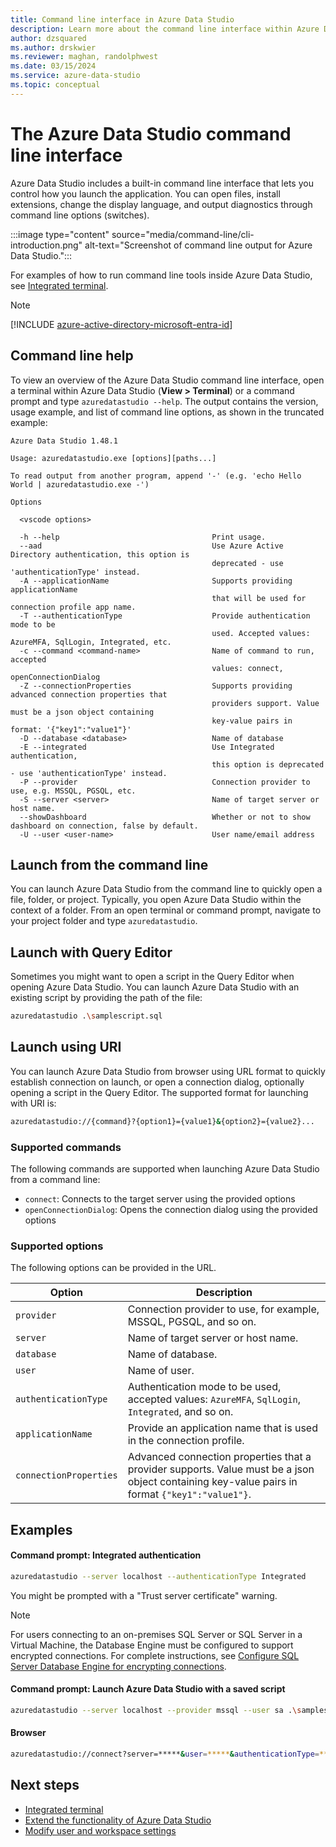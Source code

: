 ```yaml
---
title: Command line interface in Azure Data Studio
description: Learn more about the command line interface within Azure Data Studio and how to use it.
author: dzsquared
ms.author: drskwier
ms.reviewer: maghan, randolphwest
ms.date: 03/15/2024
ms.service: azure-data-studio
ms.topic: conceptual
---
```

# The Azure Data Studio command line interface

Azure Data Studio includes a built-in command line interface that lets you control how you launch the application. You can open files, install extensions, change the display language, and output diagnostics through command line options (switches).

:::image type="content" source="media/command-line/cli-introduction.png" alt-text="Screenshot of command line output for Azure Data Studio.":::

For examples of how to run command line tools inside Azure Data Studio, see [Integrated terminal](integrated-terminal.md).

> [!NOTE]  
> [!INCLUDE [azure-active-directory-microsoft-entra-id](includes/azure-active-directory-microsoft-entra-id.md)]

## Command line help

To view an overview of the Azure Data Studio command line interface, open a terminal within Azure Data Studio (**View > Terminal**) or a command prompt and type `azuredatastudio --help`. The output contains the version, usage example, and list of command line options, as shown in the truncated example:

```output
Azure Data Studio 1.48.1

Usage: azuredatastudio.exe [options][paths...]

To read output from another program, append '-' (e.g. 'echo Hello World | azuredatastudio.exe -')

Options

  <vscode options>

  -h --help                                  Print usage.
  --aad                                      Use Azure Active Directory authentication, this option is
                                             deprecated - use 'authenticationType' instead.
  -A --applicationName                       Supports providing applicationName
                                             that will be used for connection profile app name.
  -T --authenticationType                    Provide authentication mode to be
                                             used. Accepted values: AzureMFA, SqlLogin, Integrated, etc.
  -c --command <command-name>                Name of command to run, accepted
                                             values: connect, openConnectionDialog
  -Z --connectionProperties                  Supports providing advanced connection properties that
                                             providers support. Value must be a json object containing
                                             key-value pairs in format: '{"key1":"value1"}'
  -D --database <database>                   Name of database
  -E --integrated                            Use Integrated authentication,
                                             this option is deprecated - use 'authenticationType' instead.
  -P --provider                              Connection provider to use, e.g. MSSQL, PGSQL, etc.
  -S --server <server>                       Name of target server or host name.
  --showDashboard                            Whether or not to show dashboard on connection, false by default.
  -U --user <user-name>                      User name/email address
```

## Launch from the command line

You can launch Azure Data Studio from the command line to quickly open a file, folder, or project. Typically, you open Azure Data Studio within the context of a folder. From an open terminal or command prompt, navigate to your project folder and type `azuredatastudio`.


## Launch with Query Editor

Sometimes you might want to open a script in the Query Editor when opening Azure Data Studio. You can launch Azure Data Studio with an existing script by providing the path of the file:

```bash
azuredatastudio .\samplescript.sql
```

## Launch using URI

You can launch Azure Data Studio from browser using URL format to quickly establish connection on launch, or open a connection dialog, optionally opening a script in the Query Editor. The supported format for launching with URI is:

```bash
azuredatastudio://{command}?{option1}={value1}&{option2}={value2}...
```

### Supported commands

The following commands are supported when launching Azure Data Studio from a command line:

- `connect`: Connects to the target server using the provided options
- `openConnectionDialog`: Opens the connection dialog using the provided options

### Supported options

The following options can be provided in the URL.

| Option | Description |
| --- | --- |
| `provider` |  Connection provider to use, for example, MSSQL, PGSQL, and so on. |
| `server` |  Name of target server or host name. |
| `database` |  Name of database. |
| `user` |  Name of user. |
| `authenticationType` |  Authentication mode to be used, accepted values: `AzureMFA`, `SqlLogin`, `Integrated`, and so on. |
| `applicationName` |  Provide an application name that is used in the connection profile. |
| `connectionProperties` |  Advanced connection properties that a provider supports. Value must be a json object containing key-value pairs in format `{"key1":"value1"}`. |

## Examples

#### Command prompt: Integrated authentication

```bash
azuredatastudio --server localhost --authenticationType Integrated
```

You might be prompted with a "Trust server certificate" warning.

> [!NOTE]  
> For users connecting to an on-premises SQL Server or SQL Server in a Virtual Machine, the Database Engine must be configured to support encrypted connections. For complete instructions, see [Configure SQL Server Database Engine for encrypting connections](/sql/database-engine/configure-windows/configure-sql-server-encryption).

#### Command prompt: Launch Azure Data Studio with a saved script

```bash
azuredatastudio --server localhost --provider mssql --user sa .\samplescript.sql
```

#### Browser

```bash
azuredatastudio://connect?server=*****&user=*****&authenticationType=*****&connectionProperties={"key1":"value1"}
```

## Next steps

- [Integrated terminal](integrated-terminal.md)
- [Extend the functionality of Azure Data Studio](extensions/add-extensions.md)
- [Modify user and workspace settings](settings.md)

